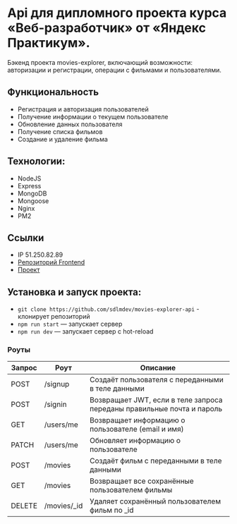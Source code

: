 # Api для дипломного проекта курса «Веб-разработчик» от «Яндекс Практикум».

Бэкенд проекта movies-explorer, включающий возможности: авторизации и регистрации, операции с фильмами и пользователями.

## Функциональность
* Регистрация и авторизация пользователей
* Получение информации о текущем пользователе
* Обновление данных пользователя
* Получение списка фильмов
* Создание и удаление фильма

## Технологии:
* NodeJS
* Express
* MongoDB
* Mongoose
* Nginx
* PM2

## Ссылки
* IP 51.250.82.89
* [Репозиторий Frontend](https://github.com/sdlmdev/movies-explorer-frontend)
* [Проект](https://api.sdlmdev.movies.nomoredomains.monster/)

## Установка и запуск проекта:
* `git clone https://github.com/sdlmdev/movies-explorer-api` - клонирует репозиторий
* `npm run start` — запускает сервер   
* `npm run dev` — запускает сервер с hot-reload

### Роуты
<table>
  <thead>
    <tr>
      <th>Запрос</th>
      <th>Роут</th>
      <th>Описание</th>
    </tr>
  </thead>
  <tbody>
    <tr>
      <td>POST</td>
      <td>/signup</td>
      <td>Создаёт пользователя с переданными в теле данными</td>
    </tr>
    <tr>
      <td>POST</td>
      <td>/signin</td>
      <td>Возвращает JWT, если в теле запроса переданы правильные почта и пароль</td>
    </tr>
    <tr>
      <td>GET</td>
      <td>/users/me</td>
      <td>Возвращает информацию о пользователе (email и имя)</td>
    </tr>
    <tr>
      <td>PATCH</td>
      <td>/users/me</td>
      <td>Обновляет информацию о пользователе</td>
    </tr>
    <tr>
      <td>POST</td>
      <td>/movies</td>
      <td>Создаёт фильм с переданными в теле данными</td>
    </tr>
    <tr>
      <td>GET</td>
      <td>/movies</td>
      <td>Возвращает все сохранённые пользователем фильмы</td>
    </tr>
    <tr>
      <td>DELETE</td>
      <td>/movies/_id</td>
      <td>Удаляет сохранённый пользователем фильм по _id</td>
    </tr>
  </tbody>
</table>
